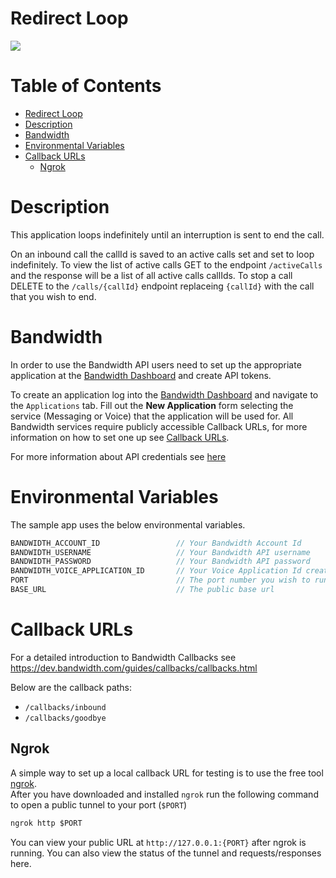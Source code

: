 # Redirect Loop
<a href="http://dev.bandwidth.com"><img src="https://s3.amazonaws.com/bwdemos/BW-VMP.png"/></a>
</div>

 # Table of Contents

<!-- TOC -->

- [Redirect Loop](#redirect-loop)
- [Description](#description)
- [Bandwidth](#bandwidth)
- [Environmental Variables](#environmental-variables)
- [Callback URLs](#callback-urls)
    - [Ngrok](#ngrok)

<!-- /TOC -->

# Description
This application loops indefinitely until an interruption is sent to end the call.  

On an inbound call the callId is saved to an active calls set and set to loop indefinitely.  To view the list of active calls GET to the endpoint `/activeCalls` and the response will be a list of all active calls callIds.  To stop a call DELETE to the `/calls/{callId}` endpoint replaceing `{callId}` with the call that you wish to end.


# Bandwidth

In order to use the Bandwidth API users need to set up the appropriate application at the [Bandwidth Dashboard](https://dashboard.bandwidth.com/) and create API tokens.

To create an application log into the [Bandwidth Dashboard](https://dashboard.bandwidth.com/) and navigate to the `Applications` tab.  Fill out the **New Application** form selecting the service (Messaging or Voice) that the application will be used for.  All Bandwidth services require publicly accessible Callback URLs, for more information on how to set one up see [Callback URLs](#callback-urls).

For more information about API credentials see [here](https://dev.bandwidth.com/guides/accountCredentials.html#top)

# Environmental Variables
The sample app uses the below environmental variables.
```java
BANDWIDTH_ACCOUNT_ID                 // Your Bandwidth Account Id
BANDWIDTH_USERNAME                   // Your Bandwidth API username 
BANDWIDTH_PASSWORD                   // Your Bandwidth API password
BANDWIDTH_VOICE_APPLICATION_ID       // Your Voice Application Id created in the dashboard
PORT                                 // The port number you wish to run the sample on
BASE_URL                             // The public base url
```

# Callback URLs

For a detailed introduction to Bandwidth Callbacks see https://dev.bandwidth.com/guides/callbacks/callbacks.html

Below are the callback paths:
* `/callbacks/inbound`
* `/callbacks/goodbye`

## Ngrok

A simple way to set up a local callback URL for testing is to use the free tool [ngrok](https://ngrok.com/).  
After you have downloaded and installed `ngrok` run the following command to open a public tunnel to your port (`$PORT`)
```cmd
ngrok http $PORT
```
You can view your public URL at `http://127.0.0.1:{PORT}` after ngrok is running.  You can also view the status of the tunnel and requests/responses here.
